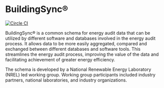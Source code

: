 # BuildingSync®

[![Circle CI](https://circleci.com/gh/BuildingSync/schema/tree/develop.svg?style=svg)](https://circleci.com/gh/BuildingSync/schema/tree/develop)

BuildingSync® is a common schema for energy audit data that can be 
utilized by different software and databases involved in the energy 
audit process. It allows data to be more easily aggregated, compared 
and exchanged between different databases and software tools. This 
streamlines the energy audit process, improving the value of the data
and facilitating achievement of greater energy efficiency.

The schema is developed by a National Renewable Energy Laboratory 
(NREL) led working group. Working group participants included industry 
partners, national laboratories, and industry organizations.


